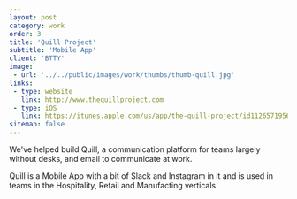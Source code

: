 ```yaml
---
layout: post
category: work
order: 3
title: 'Quill Project'
subtitle: 'Mobile App'
client: 'BTTY'
image:
 - url: '../../public/images/work/thumbs/thumb-quill.jpg'
links:
 - type: website
   link: http://www.thequillproject.com
 - type: iOS
   link: https://itunes.apple.com/us/app/the-quill-project/id1126571956
sitemap: false
---
```


We've helped build Quill, a communication platform for teams largely without desks, and email to communicate at work.

Quill is a Mobile App with a bit of Slack and Instagram in it and is used in teams in the Hospitality, Retail and Manufacting verticals.
